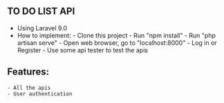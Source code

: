 ## TO DO LIST API
- Using Laravel 9.0
- How to implement:
      - Clone this project
      - Run "npm install"
      - Run "php artisan serve"
      - Open web browser, go to "localhost:8000"
      - Log in or Register
      - Use some api tester to test the apis
## Features:
    - All the apis
    - User authentication
